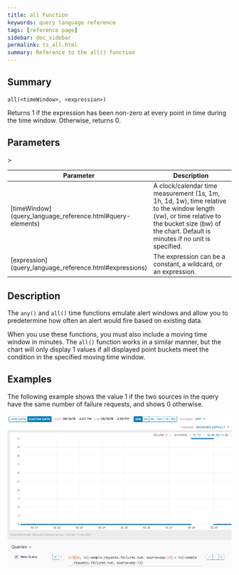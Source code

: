 ```yaml
---
title: all Function
keywords: query language reference
tags: [reference page]
sidebar: doc_sidebar
permalink: ts_all.html
summary: Reference to the all() function
---
```


## Summary

```
all(<timeWindow>, <expression>)
```
Returns 1 if the expression has been non-zero at every point in time during the time window. Otherwise, returns 0.

## Parameters

<table>
<tbody>
<thead>
<tr><th width="20%">Parameter</th><th width="80%">Description</th></tr>
</thead>
<tr><td markdown="span">[timeWindow](query_language_reference.html#query-elements)</td>
<td >A clock/calendar time measurement (1s, 1m, 1h, 1d, 1w), time relative to the window length (vw), or time relative to the bucket size (bw) of the chart. Default is minutes if no unit is specified.</td></tr>
<tr>
<td markdown="span"> [expression](query_language_reference.html#expressions)</td>
<td>The expression can be a constant, a wildcard, or an expression.  </td>></tr>
</tbody>
</table>

## Description

The `any()` and `all()` time functions emulate alert windows and allow you to predetermine how often an alert would fire based on existing data.

When you use these functions, you must also include a moving time window in minutes. The `all()` function works in a similar manner, but the chart will only display 1 values if all displayed point buckets meet the condition in the specified moving time window.

## Examples

The following example shows the value 1 if the two sources in the query have the same number of failure requests, and shows 0 otherwise.

![all example](images/ts_all.png)
